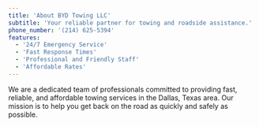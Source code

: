 ```yaml
---
title: 'About BYD Towing LLC'
subtitle: 'Your reliable partner for towing and roadside assistance.'
phone_number: '(214) 625-5394'
features:
  - '24/7 Emergency Service'
  - 'Fast Response Times'
  - 'Professional and Friendly Staff'
  - 'Affordable Rates'
---
```


We are a dedicated team of professionals committed to providing fast, reliable, and affordable towing services in the Dallas, Texas area. Our mission is to help you get back on the road as quickly and safely as possible.